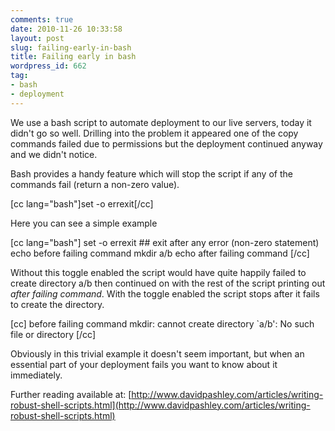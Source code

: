 ```yaml
---
comments: true
date: 2010-11-26 10:33:58
layout: post
slug: failing-early-in-bash
title: Failing early in bash
wordpress_id: 662
tag:
- bash
- deployment
---
```


We use a bash script to automate deployment to our live servers, today it didn't go so well.  Drilling into the problem it appeared one of the copy commands failed due to permissions but the deployment continued anyway and we didn't notice.

Bash provides a handy feature which will stop the script if any of the commands fail (return a non-zero value).

[cc lang="bash"]set -o errexit[/cc]

Here you can see a simple example 

[cc lang="bash"]
set -o errexit  ## exit after any error (non-zero statement) 
echo before failing command
mkdir a/b
echo after failing command
[/cc]

Without this toggle enabled the script would have quite happily failed to create directory a/b then continued on with the rest of the script printing out _after failing command_.  With the toggle enabled the script stops after it fails to create the directory.

[cc]
before failing command
mkdir: cannot create directory `a/b': No such file or directory
[/cc]

Obviously in this trivial example it doesn't seem important, but when an essential part of your deployment fails you want to know about it immediately.

Further reading available at: [http://www.davidpashley.com/articles/writing-robust-shell-scripts.html](http://www.davidpashley.com/articles/writing-robust-shell-scripts.html)
